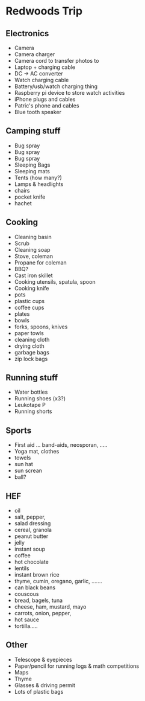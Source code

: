 # Redwoods Trip



## Electronics
 + Camera
 + Camera charger
 + Camera cord to transfer photos to
 + Laptop + charging cable
 + DC -> AC converter
 + Watch charging cable
 + Battery/usb/watch charging thing
 + Raspberry pi device to store watch activities
 + iPhone plugs and cables
 + Patric's phone and cables
 + Blue tooth speaker

## Camping stuff
 + Bug spray
 + Bug spray
 + Bug spray
 + Sleeping Bags
 + Sleeping mats
 + Tents (how many?)
 + Lamps & headlights
 + chairs
 + pocket knife
 + hachet

## Cooking
 + Cleaning basin
 + Scrub
 + Cleaning soap
 + Stove, coleman
 + Propane for coleman 
 + BBQ?
 + Cast iron skillet
 + Cooking utensils, spatula, spoon
 + Cooking knife
 + pots
 + plastic cups
 + coffee cups
 + plates
 + bowls
 + forks, spoons, knives
 + paper towls
 + cleaning cloth
 + drying cloth
 + garbage bags
 + zip lock bags

## Running stuff
 + Water bottles
 + Running shoes (x3?)
 + Leukotape P
 + Running shorts

## Sports
 + First aid ... band-aids, neosporan, .....
 + Yoga mat, clothes
 + towels
 + sun hat
 + sun screan
 + ball?

## HEF
 + oil
 + salt, pepper,
 + salad dressing
 + cereal, granola
 + peanut butter
 + jelly
 + instant soup
 + coffee
 + hot chocolate
 + lentils
 + instant brown rice
 + thyme, cumin, oregano, garlic, .......
 + can black beans
 + couscous
 + bread, bagels, tuna
 + cheese, ham, mustard, mayo
 + carrots, onion, pepper, 
 + hot sauce
 + tortilla.....
 
## Other
 + Telescope & eyepieces
 + Paper/pencil for running logs & math competitions
 + Maps
 + Thyme
 + Glasses & driving permit
 + Lots of plastic bags

